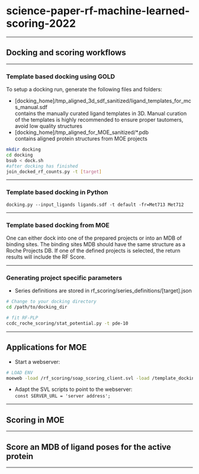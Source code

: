 # science-paper-rf-machine-learned-scoring-2022

---

## Docking and scoring workflows

---

### Template based docking using GOLD

To setup a docking run, generate the following files and folders:

- [docking_home]/tmp_aligned_3d_sdf_sanitized/ligand_templates_for_mcs_manual.sdf \
contains the manually curated ligand
templates in 3D. Manual curation of the templates is highly recommended to ensure proper tautomers, avoid low quality
structures
- [docking_home]/tmp_aligned_for_MOE_sanitized/*.pdb \
contains aligned protein structures from MOE projects

```bash
mkdir docking
cd docking
bsub < dock.sh
#after docking has finished
join_docked_rf_counts.py -t [target]
```

---

### Template based docking in Python

`docking.py --input_ligands ligands.sdf -t default -fr=Met713 Met712`

---

### Template based docking from MOE

One can either dock into one of the prepared projects or into an MDB of binding sites.
The binding sites MDB should have the same structure as a Roche Projects DB.
If one of the defined projects is selected, the return results will include the RF Score.

---

### Generating project specific parameters

- Series definitions are stored in rf_scoring/series_definitions/[target].json

```bash
# Change to your docking directory 
cd /path/to/docking_dir

# fit RF-PLP
ccdc_roche_scoring/stat_potential.py -t pde-10
```

---

## Applications for MOE

- Start a webserver:

```bash
# LOAD ENV
moeweb -load /rf_scoring/soap_scoring_client.svl -load /template_docking/soap_template_docking_client.svl 
```

- Adapt the SVL scripts to point to the webserver: \
`const SERVER_URL = 'server address';`

---

## Scoring in MOE

---

## Score an MDB of ligand poses for the active protein

---
